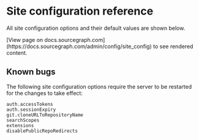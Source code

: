 # Site configuration reference

All site configuration options and their default values are shown below.

<div markdown-func=jsonschemadoc jsonschemadoc:path="admin/reference/site.schema.json">[View page on docs.sourcegraph.com](https://docs.sourcegraph.com/admin/config/site_config) to see rendered content.</div>

## Known bugs

The following site configuration options require the server to be restarted for the changes to take effect:

```
auth.accessTokens
auth.sessionExpiry
git.cloneURLToRepositoryName
searchScopes
extensions
disablePublicRepoRedirects
```
